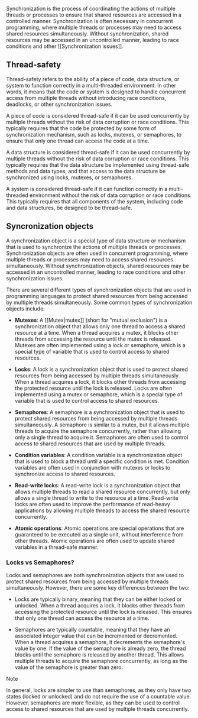 Synchronization is the process of coordinating the actions of multiple threads or processes to ensure that shared resources are accessed in a controlled manner. Synchronization is often necessary in concurrent programming, where multiple threads or processes may need to access shared resources simultaneously. Without synchronization, shared resources may be accessed in an uncontrolled manner, leading to race conditions and other [[Synchronization issues]].

## Thread-safety

Thread-safety refers to the ability of a piece of code, data structure, or system to function correctly in a multi-threaded environment. In other words, it means that the code or system is designed to handle concurrent access from multiple threads without introducing race conditions, deadlocks, or other synchronization issues.

A piece of code is considered thread-safe if it can be used concurrently by multiple threads without the risk of data corruption or race conditions. This typically requires that the code be protected by some form of synchronization mechanism, such as locks, mutexes, or semaphores, to ensure that only one thread can access the code at a time.

A data structure is considered thread-safe if it can be used concurrently by multiple threads without the risk of data corruption or race conditions. This typically requires that the data structure be implemented using thread-safe methods and data types, and that access to the data structure be synchronized using locks, mutexes, or semaphores.

A system is considered thread-safe if it can function correctly in a multi-threaded environment without the risk of data corruption or race conditions. This typically requires that all components of the system, including code and data structures, be designed to be thread-safe.

## Syncronization objects

A synchronization object is a special type of data structure or mechanism that is used to synchronize the actions of multiple threads or processes. Synchronization objects are often used in concurrent programming, where multiple threads or processes may need to access shared resources simultaneously. Without synchronization objects, shared resources may be accessed in an uncontrolled manner, leading to race conditions and other synchronization issues.

There are several different types of synchronization objects that are used in programming languages to protect shared resources from being accessed by multiple threads simultaneously. Some common types of synchronization objects include:

- **Mutexes**: A [[Mutex|mutex]] (short for "mutual exclusion") is a synchronization object that allows only one thread to access a shared resource at a time. When a thread acquires a mutex, it blocks other threads from accessing the resource until the mutex is released. Mutexes are often implemented using a lock or semaphore, which is a special type of variable that is used to control access to shared resources.

- **Locks**: A lock is a synchronization object that is used to protect shared resources from being accessed by multiple threads simultaneously. When a thread acquires a lock, it blocks other threads from accessing the protected resource until the lock is released. Locks are often implemented using a mutex or semaphore, which is a special type of variable that is used to control access to shared resources.

- **Semaphores**: A semaphore is a synchronization object that is used to protect shared resources from being accessed by multiple threads simultaneously. A semaphore is similar to a mutex, but it allows multiple threads to acquire the semaphore concurrently, rather than allowing only a single thread to acquire it. Semaphores are often used to control access to shared resources that are used by multiple threads.

- **Condition variables**: A condition variable is a synchronization object that is used to block a thread until a specific condition is met. Condition variables are often used in conjunction with mutexes or locks to synchronize access to shared resources.

- **Read-write locks**: A read-write lock is a synchronization object that allows multiple threads to read a shared resource concurrently, but only allows a single thread to write to the resource at a time. Read-write locks are often used to improve the performance of read-heavy applications by allowing multiple threads to access the shared resource concurrently.

- **Atomic operations**: Atomic operations are special operations that are guaranteed to be executed as a single unit, without interference from other threads. Atomic operations are often used to update shared variables in a thread-safe manner.


### Locks vs Semaphores?

Locks and semaphores are both synchronization objects that are used to protect shared resources from being accessed by multiple threads simultaneously. However, there are some key differences between the two:

-   Locks are typically binary, meaning that they can be either locked or unlocked. When a thread acquires a lock, it blocks other threads from accessing the protected resource until the lock is released. This ensures that only one thread can access the resource at a time.

-   Semaphores are typically countable, meaning that they have an associated integer value that can be incremented or decremented. When a thread acquires a semaphore, it decrements the semaphore's value by one. If the value of the semaphore is already zero, the thread blocks until the semaphore is released by another thread. This allows multiple threads to acquire the semaphore concurrently, as long as the value of the semaphore is greater than zero.

>[!NOTE]
>In general, locks are simpler to use than semaphores, as they only have two states (locked or unlocked) and do not require the use of a countable value. However, semaphores are more flexible, as they can be used to control access to shared resources that are used by multiple threads concurrently.

